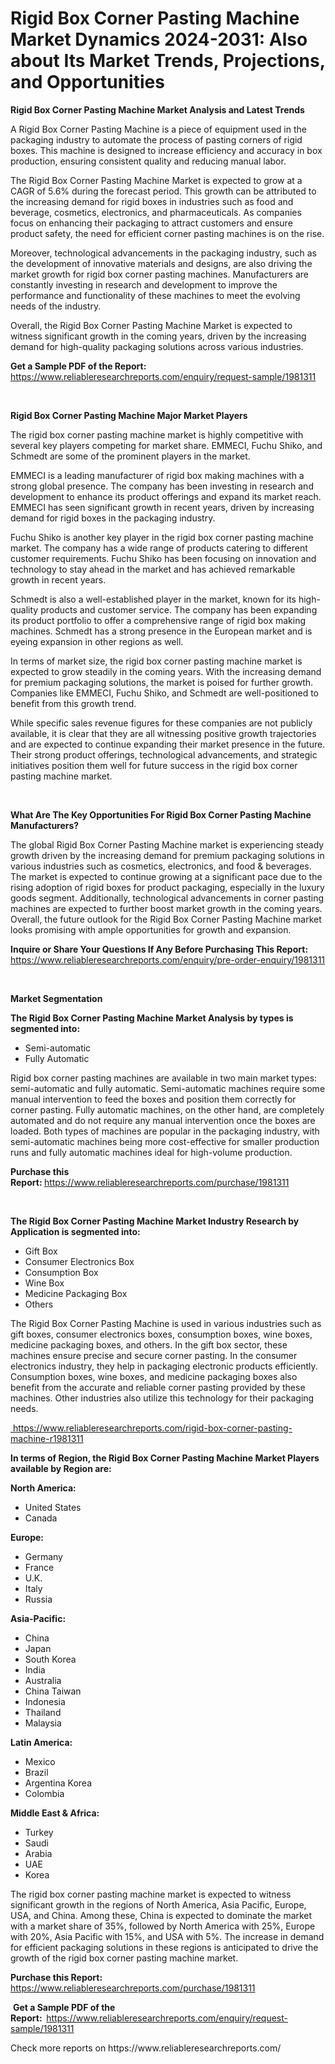 <p><h1>Rigid Box Corner Pasting Machine Market Dynamics 2024-2031: Also about Its Market Trends, Projections, and Opportunities</h1></p><p><strong>Rigid Box Corner Pasting Machine Market Analysis and Latest Trends</strong></p>
<p><p>A Rigid Box Corner Pasting Machine is a piece of equipment used in the packaging industry to automate the process of pasting corners of rigid boxes. This machine is designed to increase efficiency and accuracy in box production, ensuring consistent quality and reducing manual labor.</p><p>The Rigid Box Corner Pasting Machine Market is expected to grow at a CAGR of 5.6% during the forecast period. This growth can be attributed to the increasing demand for rigid boxes in industries such as food and beverage, cosmetics, electronics, and pharmaceuticals. As companies focus on enhancing their packaging to attract customers and ensure product safety, the need for efficient corner pasting machines is on the rise.</p><p>Moreover, technological advancements in the packaging industry, such as the development of innovative materials and designs, are also driving the market growth for rigid box corner pasting machines. Manufacturers are constantly investing in research and development to improve the performance and functionality of these machines to meet the evolving needs of the industry.</p><p>Overall, the Rigid Box Corner Pasting Machine Market is expected to witness significant growth in the coming years, driven by the increasing demand for high-quality packaging solutions across various industries.</p></p>
<p><strong>Get a Sample PDF of the Report:&nbsp;</strong> <a href="https://www.reliableresearchreports.com/enquiry/request-sample/1981311">https://www.reliableresearchreports.com/enquiry/request-sample/1981311</a></p>
<p>&nbsp;</p>
<p><strong>Rigid Box Corner Pasting Machine Major Market Players</strong></p>
<p><p>The rigid box corner pasting machine market is highly competitive with several key players competing for market share. EMMECI, Fuchu Shiko, and Schmedt are some of the prominent players in the market.</p><p>EMMECI is a leading manufacturer of rigid box making machines with a strong global presence. The company has been investing in research and development to enhance its product offerings and expand its market reach. EMMECI has seen significant growth in recent years, driven by increasing demand for rigid boxes in the packaging industry.</p><p>Fuchu Shiko is another key player in the rigid box corner pasting machine market. The company has a wide range of products catering to different customer requirements. Fuchu Shiko has been focusing on innovation and technology to stay ahead in the market and has achieved remarkable growth in recent years.</p><p>Schmedt is also a well-established player in the market, known for its high-quality products and customer service. The company has been expanding its product portfolio to offer a comprehensive range of rigid box making machines. Schmedt has a strong presence in the European market and is eyeing expansion in other regions as well.</p><p>In terms of market size, the rigid box corner pasting machine market is expected to grow steadily in the coming years. With the increasing demand for premium packaging solutions, the market is poised for further growth. Companies like EMMECI, Fuchu Shiko, and Schmedt are well-positioned to benefit from this growth trend.</p><p>While specific sales revenue figures for these companies are not publicly available, it is clear that they are all witnessing positive growth trajectories and are expected to continue expanding their market presence in the future. Their strong product offerings, technological advancements, and strategic initiatives position them well for future success in the rigid box corner pasting machine market.</p></p>
<p>&nbsp;</p>
<p><strong>What Are The Key Opportunities For Rigid Box Corner Pasting Machine Manufacturers?</strong></p>
<p><p>The global Rigid Box Corner Pasting Machine market is experiencing steady growth driven by the increasing demand for premium packaging solutions in various industries such as cosmetics, electronics, and food & beverages. The market is expected to continue growing at a significant pace due to the rising adoption of rigid boxes for product packaging, especially in the luxury goods segment. Additionally, technological advancements in corner pasting machines are expected to further boost market growth in the coming years. Overall, the future outlook for the Rigid Box Corner Pasting Machine market looks promising with ample opportunities for growth and expansion.</p></p>
<p><strong>Inquire or Share Your Questions If Any Before Purchasing This Report:</strong> <a href="https://www.reliableresearchreports.com/enquiry/pre-order-enquiry/1981311">https://www.reliableresearchreports.com/enquiry/pre-order-enquiry/1981311</a></p>
<p>&nbsp;</p>
<p><strong>Market Segmentation</strong></p>
<p><strong>The Rigid Box Corner Pasting Machine Market Analysis by types is segmented into:</strong></p>
<p><ul><li>Semi-automatic</li><li>Fully Automatic</li></ul></p>
<p><p>Rigid box corner pasting machines are available in two main market types: semi-automatic and fully automatic. Semi-automatic machines require some manual intervention to feed the boxes and position them correctly for corner pasting. Fully automatic machines, on the other hand, are completely automated and do not require any manual intervention once the boxes are loaded. Both types of machines are popular in the packaging industry, with semi-automatic machines being more cost-effective for smaller production runs and fully automatic machines ideal for high-volume production.</p></p>
<p><strong>Purchase this Report:&nbsp;</strong><a href="https://www.reliableresearchreports.com/purchase/1981311">https://www.reliableresearchreports.com/purchase/1981311</a></p>
<p>&nbsp;</p>
<p><strong>The Rigid Box Corner Pasting Machine Market Industry Research by Application is segmented into:</strong></p>
<p><ul><li>Gift Box</li><li>Consumer Electronics Box</li><li>Consumption Box</li><li>Wine Box</li><li>Medicine Packaging Box</li><li>Others</li></ul></p>
<p><p>The Rigid Box Corner Pasting Machine is used in various industries such as gift boxes, consumer electronics boxes, consumption boxes, wine boxes, medicine packaging boxes, and others. In the gift box sector, these machines ensure precise and secure corner pasting. In the consumer electronics industry, they help in packaging electronic products efficiently. Consumption boxes, wine boxes, and medicine packaging boxes also benefit from the accurate and reliable corner pasting provided by these machines. Other industries also utilize this technology for their packaging needs.</p></p>
<p><a href="https://www.reliableresearchreports.com/rigid-box-corner-pasting-machine-r1981311">&nbsp;https://www.reliableresearchreports.com/rigid-box-corner-pasting-machine-r1981311</a></p>
<p><strong>In terms of Region, the Rigid Box Corner Pasting Machine Market Players available by Region are:</strong></p>
<p>
    <p> <strong> North America: </strong>
        <ul>
            <li>United States</li>
            <li>Canada</li>
        </ul>
        </p> 
    <p> <strong> Europe: </strong>
        <ul>
            <li>Germany</li>
            <li>France</li>
            <li>U.K.</li>
            <li>Italy</li>
            <li>Russia</li>
        </ul>
        </p> 
    <p> <strong> Asia-Pacific: </strong>
        <ul>
            <li>China</li>
            <li>Japan</li>
            <li>South Korea</li>
            <li>India</li>
            <li>Australia</li>
            <li>China Taiwan</li>
            <li>Indonesia</li>
            <li>Thailand</li>
            <li>Malaysia</li>
        </ul>
        </p> 
    <p> <strong> Latin America: </strong>
        <ul>
            <li>Mexico</li>
            <li>Brazil</li>
            <li>Argentina Korea</li>
            <li>Colombia</li>
        </ul>
        </p> 
    <p> <strong> Middle East & Africa: </strong>
        <ul>
            <li>Turkey</li>
            <li>Saudi</li>
            <li>Arabia</li>
            <li>UAE</li>
            <li>Korea</li>
        </ul>
    </p>
    </p>
<p><p>The rigid box corner pasting machine market is expected to witness significant growth in the regions of North America, Asia Pacific, Europe, USA, and China. Among these, China is expected to dominate the market with a market share of 35%, followed by North America with 25%, Europe with 20%, Asia Pacific with 15%, and USA with 5%. The increase in demand for efficient packaging solutions in these regions is anticipated to drive the growth of the rigid box corner pasting machine market.</p></p>
<p><strong>Purchase this Report: </strong><a href="https://www.reliableresearchreports.com/purchase/1981311">https://www.reliableresearchreports.com/purchase/1981311</a></p>
<p>&nbsp;<strong>Get a Sample PDF of the Report:&nbsp;&nbsp;</strong><a href="https://www.reliableresearchreports.com/enquiry/request-sample/1981311">https://www.reliableresearchreports.com/enquiry/request-sample/1981311</a></p>
<p><strong></strong></p>
<p>Check more reports on https://www.reliableresearchreports.com/</p>